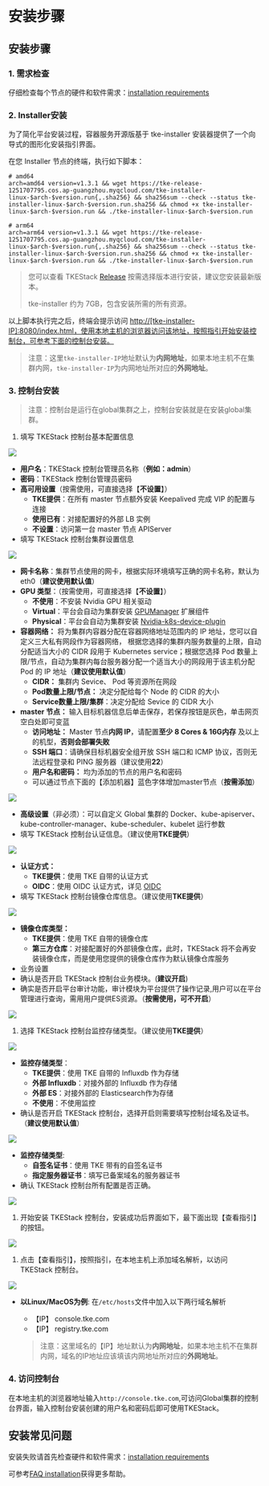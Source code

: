 # 安装步骤

## 安装步骤

### 1. 需求检查

仔细检查每个节点的硬件和软件需求：[installation requirements](environment-requirement.md)

### 2. Installer安装

为了简化平台安装过程，容器服务开源版基于 tke-installer 安装器提供了一个向导式的图形化安装指引界面。

在您 Installer 节点的终端，执行如下脚本：

```text
# amd64
arch=amd64 version=v1.3.1 && wget https://tke-release-1251707795.cos.ap-guangzhou.myqcloud.com/tke-installer-linux-$arch-$version.run{,.sha256} && sha256sum --check --status tke-installer-linux-$arch-$version.run.sha256 && chmod +x tke-installer-linux-$arch-$version.run && ./tke-installer-linux-$arch-$version.run

# arm64
arch=arm64 version=v1.3.1 && wget https://tke-release-1251707795.cos.ap-guangzhou.myqcloud.com/tke-installer-linux-$arch-$version.run{,.sha256} && sha256sum --check --status tke-installer-linux-$arch-$version.run.sha256 && chmod +x tke-installer-linux-$arch-$version.run && ./tke-installer-linux-$arch-$version.run
```

> 您可以查看 TKEStack [Release](https://github.com/tkestack/tke/releases) 按需选择版本进行安装，建议您安装最新版本。
>
> tke-installer 约为 7GB，包含安装所需的所有资源。

以上脚本执行完之后，终端会提示访问 [http://\[tke-installer-IP\]:8080/index.html，使用本地主机的浏览器访问该地址，按照指引开始安装控制台，可参考下面的控制台安装。](http://[tke-installer-IP]:8080/index.html，使用本地主机的浏览器访问该地址，按照指引开始安装控制台，可参考下面的控制台安装。)

> 注意：这里`tke-installer-IP`地址默认为**内网地址**，如果本地主机不在集群内网，`tke-installer-IP`为内网地址所对应的**外网地址**。

### 3. 控制台安装

> 注意：控制台是运行在global集群之上，控制台安装就是在安装global集群。

1. 填写 TKEStack 控制台基本配置信息

![](../.gitbook/assets/step-1.png)

* **用户名**：TKEStack 控制台管理员名称（**例如：admin**）
* **密码**：TKEStack 控制台管理员密码
* **高可用设置**（按需使用，可直接选择【**不设置**】）
  * **TKE提供**：在所有 master 节点额外安装 Keepalived 完成 VIP 的配置与连接
  * **使用已有**：对接配置好的外部 LB 实例
  * **不设置**：访问第一台 master 节点 APIServer
* 填写 TKEStack 控制台集群设置信息

![](../.gitbook/assets/step-2.png)

* **网卡名称**：集群节点使用的网卡，根据实际环境填写正确的网卡名称，默认为eth0（**建议使用默认值**）
* **GPU 类型**：（按需使用，可直接选择【**不设置**】）
  * **不使用**：不安装 Nvidia GPU 相关驱动
  * **Virtual**：平台会自动为集群安装 [GPUManager](../key-features/gpumanager.md)  扩展组件
  * **Physical**：平台会自动为集群安装 [Nvidia-k8s-device-plugin](https://github.com/NVIDIA/k8s-device-plugin)
* **容器网络：** 将为集群内容器分配在容器网络地址范围内的 IP 地址，您可以自定义三大私有网段作为容器网络， 根据您选择的集群内服务数量的上限，自动分配适当大小的 CIDR 段用于 Kubernetes service；根据您选择 Pod 数量上限/节点，自动为集群内每台服务器分配一个适当大小的网段用于该主机分配 Pod 的 IP 地址（**建议使用默认值**）
  * **CIDR：** 集群内 Sevice、 Pod 等资源所在网段
  * **Pod数量上限/节点：** 决定分配给每个 Node 的 CIDR 的大小
  * **Service数量上限/集群**：决定分配给 Sevice 的 CIDR 大小
* **master 节点：** 输入目标机器信息后单击保存，若保存按钮是灰色，单击网页空白处即可变蓝
  * **访问地址：** Master 节点**内网 IP**，请配置**至少 8 Cores & 16G内存** 及以上的机型，**否则会部署失败**
  * **SSH 端口**：请确保目标机器安全组开放 SSH 端口和 ICMP 协议，否则无法远程登录和 PING 服务器（建议使用**22**）
  * **用户名和密码：** 均为添加的节点的用户名和密码
  * 可以通过节点下面的【添加机器】蓝色字体增加master节点（**按需添加**）

![](../.gitbook/assets/step-3-2.png)

* **高级设置**（非必须）：可以自定义 Global 集群的 Docker、kube-apiserver、kube-controller-manager、kube-scheduler、kubelet 运行参数
* 填写 TKEStack 控制台认证信息。（建议使用**TKE提供**）

![](../.gitbook/assets/step-3-1.png)

* **认证方式：**
  * **TKE提供**：使用 TKE 自带的认证方式
  * **OIDC**：使用 OIDC 认证方式，详见 [OIDC](https://kubernetes.io/docs/reference/access-authn-authz/authentication/#openid-connect-tokens)
* 填写 TKEStack 控制台镜像仓库信息。（建议使用**TKE提供**）

![](../.gitbook/assets/step-4.png)

* **镜像仓库类型：**
  * **TKE提供**：使用 TKE 自带的镜像仓库
  * **第三方仓库**：对接配置好的外部镜像仓库，此时，TKEStack 将不会再安装镜像仓库，而是使用您提供的镜像仓库作为默认镜像仓库服务
* 业务设置
* 确认是否开启 TKEStack 控制台业务模块。\(**建议开启**\)
* 确实是否开启平台审计功能，审计模块为平台提供了操作记录,用户可以在平台管理进行查询，需用用户提供ES资源。（**按需使用，可不开启**）

![](../.gitbook/assets/step-5.png)

1. 选择 TKEStack 控制台监控存储类型。（建议使用**TKE提供**）

![](../.gitbook/assets/step-6.png)

* **监控存储类型**：
  * **TKE提供**：使用 TKE 自带的 Influxdb 作为存储
  * **外部 Influxdb**：对接外部的 Influxdb 作为存储
  * **外部 ES**：对接外部的 Elasticsearch作为存储
  * **不使用**：不使用监控
* 确认是否开启 TKEStack 控制台，选择开启则需要填写控制台域名及证书。（**建议使用默认值**）

![](../.gitbook/assets/step-7.png)

* **监控存储类型**:
  * **自签名证书**：使用 TKE 带有的自签名证书
  * **指定服务器证书**：填写已备案域名的服务器证书
* 确认 TKEStack 控制台所有配置是否正确。

![](../.gitbook/assets/step-8.png)

1. 开始安装 TKEStack 控制台，安装成功后界面如下，最下面出现【查看指引】的按钮。

![](../.gitbook/assets/step-9.png)

1. 点击【查看指引】，按照指引，在本地主机上添加域名解析，以访问 TKEStack 控制台。

![](../.gitbook/assets/step-10.png)

* **以Linux/MacOS为例**: 在`/etc/hosts`文件中加入以下两行域名解析

  * 【IP】 console.tke.com
  * 【IP】 registry.tke.com

  > 注意：这里域名的【IP】地址默认为**内网地址**，如果本地主机不在集群内网，域名的IP地址应该填该内网地址所对应的**外网地址**。

### 4. 访问控制台

在本地主机的浏览器地址输入`http://console.tke.com`,可访问Global集群的控制台界面，输入控制台安装创建的用户名和密码后即可使用TKEStack。

## 安装常见问题

安装失败请首先检查硬件和软件需求：[installation requirements](environment-requirement.md)

可参考[FAQ installation](../faq/installation/)获得更多帮助。

